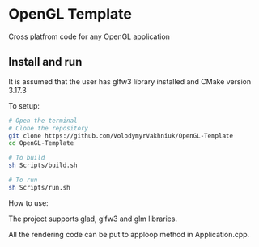 # OpenGL Template
Cross platfrom code for any OpenGL application

## Install and run
It is assumed that the user has glfw3 library installed and CMake version 3.17.3

To setup:
``` bash
# Open the terminal
# Clone the repository
git clone https://github.com/VolodymyrVakhniuk/OpenGL-Template
cd OpenGL-Template

# To build
sh Scripts/build.sh

# To run
sh Scripts/run.sh
```

How to use:

The project supports glad, glfw3 and glm libraries.

All the rendering code can be put to apploop method in Application.cpp.





